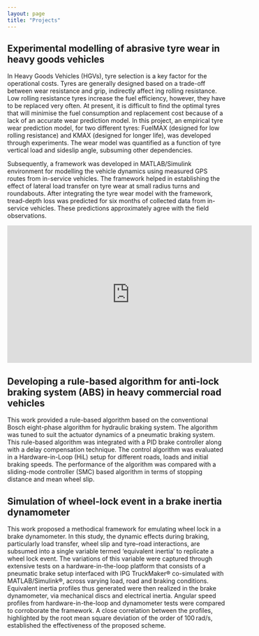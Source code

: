 ```yaml
---
layout: page
title: "Projects"
---
```


## Experimental modelling of abrasive tyre wear in heavy goods vehicles

In Heavy Goods Vehicles (HGVs), tyre selection is a key factor for the operational costs. Tyres are generally designed based on a trade-off between wear resistance and grip, indirectly affect ing rolling resistance. Low rolling resistance tyres increase the fuel efficiency, however, they have to be replaced very often. At present, it is difficult to find the optimal tyres that will minimise the fuel consumption and replacement cost because of a lack of an accurate wear prediction model. In this project, an empirical tyre wear prediction model, for two different tyres: FuelMAX (designed for low rolling resistance) and KMAX (designed for longer life), was developed through experiments. The wear model was quantified as a function of tyre vertical load and sideslip angle, subsuming other dependencies. 

Subsequently, a framework was developed in MATLAB/Simulink environment for modelling the vehicle dynamics using measured GPS routes from in-service vehicles. The framework helped in establishing the effect of lateral load transfer on tyre wear at small radius turns and roundabouts. After integrating the tyre wear model with the framework, tread-depth loss was predicted for six months of collected data from in-service vehicles. These predictions approximately agree with the field observations.

<p align="center">
  
<iframe width="560" height="315" src="https://www.youtube.com/embed/gWutJWOZcgk" title="YouTube video player" frameborder="0" allow="accelerometer; autoplay; clipboard-write; encrypted-media; gyroscope; picture-in-picture" allowfullscreen></iframe>
  
</p>

## Developing a rule-based algorithm for anti-lock braking system (ABS) in heavy commercial road vehicles

This work provided a rule-based algorithm based on the conventional Bosch eight-phase algorithm for hydraulic braking system. The algorithm was tuned to suit the actuator dynamics of a pneumatic braking system. This rule-based algorithm was integrated with a PID brake controller along with a delay compensation technique. The control algorithm was evaluated in a Hardware-in-Loop (HiL) setup for different roads, loads and initial braking speeds. The performance of the algorithm was compared with a sliding-mode controller (SMC) based algorithm in terms of stopping distance and mean wheel slip.



## Simulation of wheel-lock event in a brake inertia dynamometer

This work proposed a methodical framework for emulating wheel lock in a brake dynamometer. In this study, the dynamic effects during braking, particularly load transfer, wheel slip and tyre–road interactions, are subsumed into a single variable termed ‘equivalent inertia’ to replicate a wheel lock event. The variations of this variable were captured through extensive tests on a hardware-in-the-loop platform that consists of a pneumatic brake setup interfaced with IPG TruckMaker® co-simulated with MATLAB/Simulink®, across varying load, road and braking conditions. Equivalent inertia profiles thus generated were then realized in the brake dynamometer, via mechanical discs and electrical inertia. Angular speed profiles from hardware-in-the-loop and dynamometer tests were compared to corroborate the framework. A close correlation between the profiles, highlighted by the root mean square deviation of the order of 100 rad/s, established the effectiveness of the proposed scheme.



